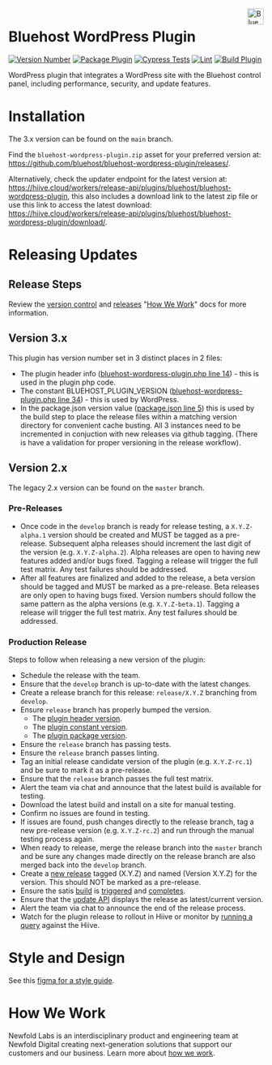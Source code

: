 <a href="https://bluehost.com/" target="_blank">
    <img src="https://raw.githubusercontent.com/bluehost/bluehost-wordpress-plugin/main/assets/svg/bluehost-logo.svg" alt="Bluehost Logo" title="Bluehost" align="right" height="32" />
</a>

# Bluehost WordPress Plugin
[![Version Number](https://img.shields.io/github/v/release/bluehost/bluehost-wordpress-plugin?color=21a0ed&labelColor=333333)](https://github.com/bluehost/bluehost-wordpress-plugin/releases)
[![Package Plugin](https://github.com/bluehost/bluehost-wordpress-plugin/actions/workflows/upload-asset-on-release.yml/badge.svg?event=release)](https://github.com/bluehost/bluehost-wordpress-plugin/actions/workflows/upload-asset-on-release.yml)
[![Cypress Tests](https://github.com/bluehost/bluehost-wordpress-plugin/actions/workflows/cypress.yml/badge.svg?branch=main)](https://github.com/bluehost/bluehost-wordpress-plugin/actions/workflows/cypress.yml)
[![Lint](https://github.com/bluehost/bluehost-wordpress-plugin/actions/workflows/lint.yml/badge.svg?branch=main)](https://github.com/bluehost/bluehost-wordpress-plugin/actions/workflows/lint.yml)
[![Build Plugin](https://github.com/bluehost/bluehost-wordpress-plugin/actions/workflows/upload-artifact-on-push.yml/badge.svg?branch=main)](https://github.com/bluehost/bluehost-wordpress-plugin/actions/workflows/upload-artifact-on-push.yml)

WordPress plugin that integrates a WordPress site with the Bluehost control panel, including performance, security, and update features.

# Installation

The 3.x version can be found on the `main` branch.

Find the `bluehost-wordpress-plugin.zip` asset for your preferred version at: https://github.com/bluehost/bluehost-wordpress-plugin/releases/.

Alternatively, check the updater endpoint for the latest version at: https://hiive.cloud/workers/release-api/plugins/bluehost/bluehost-wordpress-plugin, this also includes a download link to the latest zip file or use this link to access the latest download: https://hiive.cloud/workers/release-api/plugins/bluehost/bluehost-wordpress-plugin/download/.

# Releasing Updates

## Release Steps

Review the [version control](https://newfold-labs.github.io/how-we-work/9-version-control.html) and [releases](https://newfold-labs.github.io/how-we-work/10-releases.html) "[How We Work](https://newfold-labs.github.io/how-we-work/)"
docs for more information.
## Version 3.x

This plugin has version number set in 3 distinct places in 2 files:

- The plugin header info ([bluehost-wordpress-plugin.php line 14](bluehost-wordpress-plugin.php#14)) - this is used in the plugin php code.
- The constant BLUEHOST_PLUGIN_VERSION ([bluehost-wordpress-plugin.php line 34](bluehost-wordpress-plugin.php#L34)) - this is used by WordPress.
- In the package.json version value ([package.json line 5](package.json#L5)) this is used by the build step to place the release files within a matching version directory for convenient cache busting. All 3 instances need to be incremented in conjuction with new releases via github tagging. (There is have a validation for proper versioning in the release workflow).

## Version 2.x
The legacy 2.x version can be found on the `master` branch. 

### Pre-Releases

- Once code in the `develop` branch is ready for release testing, a `X.Y.Z-alpha.1` version should be created and MUST be tagged as a pre-release. Subsequent alpha releases should increment the last digit of the version (e.g. `X.Y.Z-alpha.2`). Alpha releases are open to having new features added and/or bugs fixed. Tagging a release will trigger the full test matrix. Any test failures should be addressed.
- After all features are finalized and added to the release, a beta version should be tagged and MUST be marked as a pre-release. Beta releases are only open to having bugs fixed. Version numbers should follow the same pattern as the alpha versions (e.g. `X.Y.Z-beta.1`). Tagging a release will trigger the full test matrix. Any test failures should be addressed.

### Production Release

Steps to follow when releasing a new version of the plugin:

- Schedule the release with the team.
- Ensure that the `develop` branch is up-to-date with the latest changes.
- Create a release branch for this release: `release/X.Y.Z` branching from `develop`.
- Ensure `release` branch has properly bumped the version.
  - The [plugin header version](bluehost-wordpress-plugin.php#L5).
  - The [plugin constant version](bluehost-wordpress-plugin.php#L35).
  - The [plugin package version](package.json#L5).
- Ensure the `release` branch has passing tests.
- Ensure the `release` branch passes linting.
- Tag an initial release candidate version of the plugin (e.g. `X.Y.Z-rc.1`) and be sure to mark it as a pre-release.
- Ensure that the `release` branch passes the full test matrix.
- Alert the team via chat and announce that the latest build is available for testing.
- Download the latest build and install on a site for manual testing.
- Confirm no issues are found in testing. 
- If issues are found, push changes directly to the release branch, tag a new pre-release
  version (e.g. `X.Y.Z-rc.2`) and run through the manual testing process again.
- When ready to release, merge the release branch into the `master` branch and be sure any changes made directly on the release branch are also merged back into the `develop` branch.
- Create a [new release](https://github.com/bluehost/bluehost-wordpress-plugin/releases/new) tagged (X.Y.Z) and
  named (Version X.Y.Z) for the version. This should NOT be marked as a pre-release.
- Ensure the satis [build](https://bluehost.github.io/satis/#bluehost/bluehost-wordpress-plugin)
  is [triggered](https://github.com/bluehost/bluehost-wordpress-plugin/actions/workflows/satis-webhook.yml)
  and [completes](https://github.com/bluehost/satis/actions).
- Ensure that the [update API](https://hiive.cloud/workers/release-api/plugins/bluehost/bluehost-wordpress-plugin/)
  displays the release as latest/current version.
- Alert the team via chat to announce the end of the release process.
- Watch for the plugin release to rollout in Hiive or monitor by [running a query](https://github.com/bluehost/bluehost-wordpress-hub/wiki/Queries#brand-plugin-rollout) against the Hiive.

# Style and Design
See this [figma for a style guide](https://www.figma.com/file/pNcxXb2avx36YAWOD1XkgZ/Bluehost-Project-SP?type=design&t=j2AyR9xIPKwWeFjO-0).

# How We Work
Newfold Labs is an interdisciplinary product and engineering team at Newfold Digital creating next-generation solutions that support our customers and our business. Learn more about [how we work](https://github.com/newfold-labs/how-we-work).

